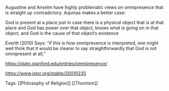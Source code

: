 Augustine and Anselm have highly problematic views on omnipresence that is straight up contradictory. Aquinas makes a better case:

God is present at a place just in case there is a physical object that is at that place and God has power over that object, knows what is going on in that object, and God is the cause of that object’s existence

Everitt (2010) Says: “if this is how omnipresence is interpreted, one might well think that it would be clearer to say straightforwardly that God is not omnipresent at all,”

https://plato.stanford.edu/entries/omnipresence/


https://www.jstor.org/stable/20010235

Tags:
[[Philosophy of Religion]] [[Thomism]] 